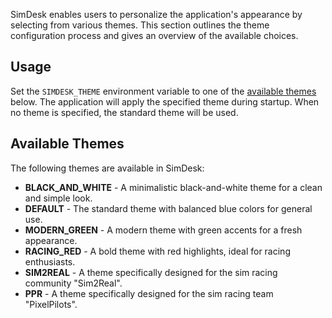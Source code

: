 SimDesk enables users to personalize the application's appearance by selecting from various themes. This section
outlines the theme configuration process and gives an overview of the available choices.

## Usage

Set the `SIMDESK_THEME` environment variable to one of the [available themes](#available-themes) below. The application
will apply the specified theme during startup. When no theme is specified, the standard theme will be used.

## Available Themes

The following themes are available in SimDesk:

- **BLACK_AND_WHITE** - A minimalistic black-and-white theme for a clean and simple look.
- **DEFAULT** - The standard theme with balanced blue colors for general use.
- **MODERN_GREEN** - A modern theme with green accents for a fresh appearance.
- **RACING_RED** - A bold theme with red highlights, ideal for racing enthusiasts.
- **SIM2REAL** - A theme specifically designed for the sim racing community "Sim2Real".
- **PPR** - A theme specifically designed for the sim racing team "PixelPilots".